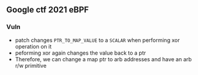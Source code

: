 ## Google ctf 2021 eBPF

### Vuln
* patch changes `PTR_TO_MAP_VALUE` to a `SCALAR` when performing xor 
  operation on it
* peforming xor again changes the value back to a ptr
* Therefore, we can change a map ptr to arb addresses and have an arb r/w 
  primitive
